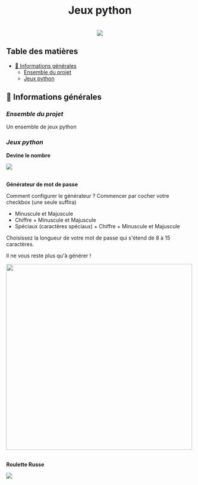 # <center>Jeux python</center>

<br>
<div align="center">
    <img src="https://s11.aconvert.com/convert/p3r68-cdx67/wgdvg-75bv0.jpg" />
</div>

## Table des matières
  - [📜 Informations générales](#-informations-générales)
    - [Ensemble du projet](#Ensemble-du-projet)
    - [Jeux python](#Jeux-python)

## 📜 Informations générales

### <i>Ensemble du projet</i>
Un ensemble de jeux python

### <i>Jeux python</i>

**Devine le nombre**
<div>
    <img src="https://s10.aconvert.com/convert/p3r68-cdx67/ai1v5-oyu01.jpg" />
</div>
<br>

**Générateur de mot de passe**

Comment configurer le générateur ?
Commencer par cocher votre checkbox (une seule suffira)

- Minuscule et Majuscule
- Chiffre + Minuscule et Majuscule
- Spéciaux (caractères spéciaux) + Chiffre + Minuscule et Majuscule

Choisissez la longueur de votre mot de passe qui s'étend de 8 à 15 caractères.

Il ne vous reste plus qu'à générer !
<div>
    <img src="https://s10.aconvert.com/convert/p3r68-cdx67/a1jq3-mbazh.jpg" width="500px"/>
</div>
<br>

**Roulette Russe**
<div>
    <img src="https://s10.aconvert.com/convert/p3r68-cdx67/a7c8n-v9vkv.jpg" />
</div>
